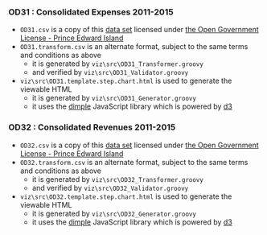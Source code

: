 
### OD31 : Consolidated Expenses 2011-2015

* `OD31.csv` is a copy of this [data set](https://www.princeedwardisland.ca/en/service/pei-consolidated-expenses-open-data) licensed under [the Open Government License - Prince Edward Island](https://www.princeedwardisland.ca/en/information/finance/open-government-licence-prince-edward-island)
* `OD31.transform.csv` is an alternate format, subject to the same terms and conditions as above
    * it is generated by `viz\src\OD31_Transformer.groovy`
    * and verified by `viz\src\OD31_Validator.groovy`
* `viz\src\OD31.template.step.chart.html` is used to generate the viewable HTML
    * it is generated by `viz\src\OD31_Generator.groovy`
    * it uses the [dimple](http://dimplejs.org/) JavaScript library which is powered by [d3](https://d3js.org/)

### OD32 : Consolidated Revenues 2011-2015

* `OD32.csv` is a copy of this [data set](https://www.princeedwardisland.ca/en/service/pei-consolidated-revenues-open-data) licensed under [the Open Government License - Prince Edward Island](https://www.princeedwardisland.ca/en/information/finance/open-government-licence-prince-edward-island)
* `OD32.transform.csv` is an alternate format, subject to the same terms and conditions as above
    * it is generated by `viz\src\OD32_Transformer.groovy`
    * and verified by `viz\src\OD32_Validator.groovy`
* `viz\src\OD32.template.step.chart.html` is used to generate the viewable HTML
    * it is generated by `viz\src\OD32_Generator.groovy`
    * it uses the [dimple](http://dimplejs.org/) JavaScript library which is powered by [d3](https://d3js.org/)


